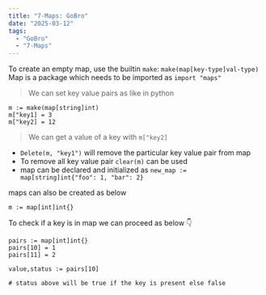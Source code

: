 ```yaml
---
title: "7-Maps: GoBro"
date: "2025-03-12"
tags:
  - "GoBro"
  - "7-Maps"
---
```


To create an empty map, use the builtin `make`: `make(map[key-type]val-type)`
Map is a package which needs to be imported as `import "maps"`
> We can set key value pairs as like in python

```
m := make(map[string]int)
m["key1] = 3
m["key2] = 12
```

>We can get a value of a key with `m["key2]`

- `Delete(m, "key1")` will remove the particular key value pair from map
- To remove all key value pair `clear(m)` can be used
-  map can be declared and initialized as `new_map := map[string]int{"foo": 1, "bar": 2}`

maps can also be created as below 
```
m := map[int]int{}
```

To check if a key is in map we can proceed as below 👇

```
pairs := map[int]int{}
pairs[10] = 1
pairs[11] = 2

value,status := pairs[10]

# status above will be true if the key is present else false
```
